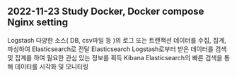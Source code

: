 ## 2022-11-23 Study Docker, Docker compose Nginx setting

Logstash
다양한 소스( DB, csv파일 등 )의 로그 또는 트랜잭션 데이터를 수집, 집계, 파싱하여 Elasticsearch로 전달
Elasticsearch
Logstash로부터 받은 데이터를 검색 및 집계를 하여 필요한 관심 있는 정보를 획득
Kibana
Elasticsearch의 빠른 검색을 통해 데이터를 시각화 및 모니터링